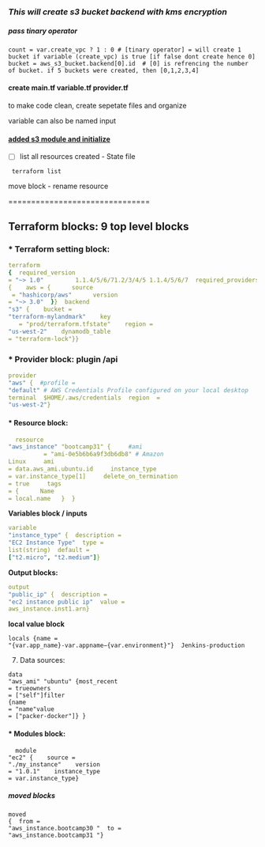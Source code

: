 ### *This will create s3 bucket backend with kms encryption*

##### pass tinary operator

```
count = var.create_vpc ? 1 : 0 # [tinary operator] = will create 1 bucket if variable (create_vpc) is true [if false dont create hence 0]
bucket = aws_s3_bucket.backend[0].id  # [0] is refrencing the number of bucket. if 5 buckets were created, then [0,1,2,3,4]
```

#### create main.tf variable.tf provider.tf

to make code clean, create sepetate files and organize

variable can also be named input

#### [added s3 module and initialize]()

* [ ] list all resources created - State file

```
 terraform list
```

move block - rename resource


===============================

## Terraform blocks: 9 top level blocks

### * Terraform setting block:

```yaml
terraform
{  required_version
= "~> 1.0"         1.1.4/5/6/71.2/3/4/5 1.1.4/5/6/7  required_providers
{    aws = {      source
 = "hashicorp/aws"      version
= "~> 3.0"  }}  backend
"s3" {    bucket =
"terraform-mylandmark"    key
   = "prod/terraform.tfstate"    region =
"us-west-2"    dynamodb_table
= "terraform-lock"}}
```

### * **Provider block: plugin /api**

```yaml
provider
"aws" {  #profile =
"default" # AWS Credentials Profile configured on your local desktop
terminal  $HOME/.aws/credentials  region  =
"us-west-2"}
```

#### * Resource block:

```yaml
  resource
"aws_instance" "bootcamp31" {     #ami
          = "ami-0e5b6b6a9f3db6db8" # Amazon
Linux     ami
= data.aws_ami.ubuntu.id     instance_type
= var.instance_type[1]     delete_on_termination
= true     tags
= {      Name
= local.name   }  }
```

**Variables block / inputs**

```yaml
variable
"instance_type" {  description =
"EC2 Instance Type"  type =
list(string)  default =
["t2.micro", "t2.medium"]}
```

**Output blocks:**

```yaml
output
"public_ip" {  description =
"ec2 instance public ip"  value =
aws_instance.inst1.arn}
```

**local value block**

```
locals {name =
"{var.app_name}-var.appname−{var.environment}"}  Jenkins-production
```

7. Data sources:

```
data
"aws_ami" "ubuntu" {most_recent
= trueowners
= ["self"]filter
{name
= "name"value
= ["packer-docker"]} }
```

#### * Modules block:

```
  module
"ec2" {    source =
"./my_instance"    version
= "1.0.1"    instance_type
= var.instance_type}
```

##### moved blocks

```
moved
{  from =
"aws_instance.bootcamp30 "  to =
"aws_instance.bootcamp31 "}
```
